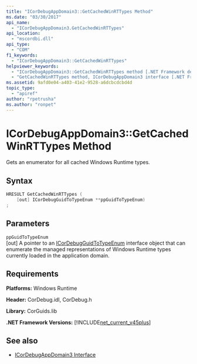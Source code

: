 ```yaml
---
title: "ICorDebugAppDomain3::GetCachedWinRTTypes Method"
ms.date: "03/30/2017"
api_name: 
  - "ICorDebugAppDomain3.GetCachedWinRTTypes"
api_location: 
  - "mscordbi.dll"
api_type: 
  - "COM"
f1_keywords: 
  - "ICorDebugAppDomain3::GetCachedWinRTTypes"
helpviewer_keywords: 
  - "ICorDebugAppDomain3::GetCachedWinRTTypes method [.NET Framework debugging]"
  - "GetCachedWinRTTypes method, ICorDebugAppDomain3 interface [.NET Framework debugging]"
ms.assetid: 9afd0e04-a403-41e2-9528-a6dcbcdcbd4d
topic_type: 
  - "apiref"
author: "rpetrusha"
ms.author: "ronpet"
---
```

# ICorDebugAppDomain3::GetCachedWinRTTypes Method
Gets an enumerator for all cached Windows Runtime types.  
  
## Syntax  
  
```cpp  
HRESULT GetCachedWinRTTypes (   
    [out] ICorDebugGuidToTypeEnum **ppGuidToTypeEnum)  
;  
```  
  
## Parameters  
 `ppGuidToTypeEnum`  
 [out] A pointer to an [ICorDebugGuidToTypeEnum](../../../../docs/framework/unmanaged-api/debugging/icordebugguidtotypeenum-interface.md) interface object that can enumerate the managed representations of Windows Runtime types currently loaded in the application domain.  
  
## Requirements  
 **Platforms:** Windows Runtime  
  
 **Header:** CorDebug.idl, CorDebug.h  
  
 **Library:** CorGuids.lib  
  
 **.NET Framework Versions:** [!INCLUDE[net_current_v45plus](../../../../includes/net-current-v45plus-md.md)]  
  
## See also

- [ICorDebugAppDomain3 Interface](../../../../docs/framework/unmanaged-api/debugging/icordebugappdomain3-interface.md)
